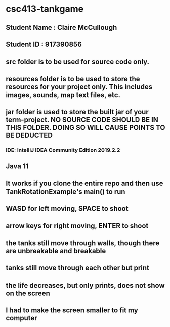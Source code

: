 # csc413-tankgame

## Student Name  :  Claire McCullough
## Student ID    :  917390856


## src folder is to be used for source code only.

## resources folder is to be used to store the resources for your project only. This includes images, sounds, map text files, etc.

## jar folder is used to store the built jar of your term-project. NO SOURCE CODE SHOULD BE IN THIS FOLDER. DOING SO WILL CAUSE POINTS TO BE DEDUCTED


### IDE: IntelliJ IDEA Community Edition 2019.2.2
## Java 11
## It works if you clone the entire repo and then use TankRotationExample's main() to run
## WASD for left moving, SPACE to shoot
## arrow keys for right moving, ENTER to shoot
## the tanks still move through walls, though there are unbreakable and breakable
## tanks still move through each other but print
## the life decreases, but only prints, does not show on the screen
## I had to make the screen smaller to fit my computer
## 
